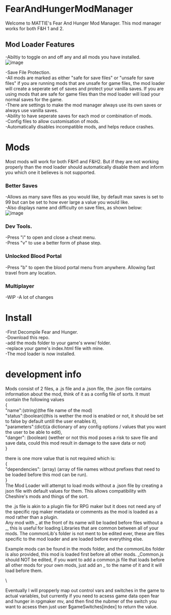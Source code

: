 # FearAndHungerModManager  
Welcome to MATTIE's Fear And Hunger Mod Manager. This mod manager works for both F&H 1 and 2.  

## Mod Loader Features  
-Abiltiy to toggle on and off any and all mods you have installed.  
![image](https://github.com/mattieFM/FearAndHungerModManager/assets/66142165/e3012f3c-b75d-4ec4-a4d0-282b8ad24cf4)

-Save File Protection.  
  -All mods are marked as either "safe for save files" or "unsafe for save files" if you are running mods that are unsafe for game files, the mod loader will create a seperate set of saves and protect your vanilla saves. If you are using mods that are safe for game files than the mod loader will load your normal saves for the game.   
  -There are settings to make the mod manager always use its own saves or always use vanilla saves.   
  -Ability to have seperate saves for each mod or combination of mods.  
-Config files to allow customisation of mods.   
-Automatically disables incompatible mods, and helps reduce crashes.  


# Mods  
Most mods will work for both F&H1 and F&H2. But if they are not working properly than the mod loader should automatically disable them and inform you which one it believes is not supported.  


### Better Saves  
  -Allows as many save files as you would like, by default max saves is set to 99 but can be set to how ever large a value you would like.  
  -Also displays name and difficulty on save files, as shown below:  
  ![image](https://github.com/mattieFM/FearAndHungerModManager/assets/66142165/37b1610a-fd7f-4559-83ed-8103e536113f)  
  
### Dev Tools.  
  -Press "i" to open and close a cheat menu.  
  -Press "v" to use a better form of phase step.  
  
### Unlocked Blood Portal  
  -Press "b" to open the blood portal menu from anywhere. Allowing fast travel from any location.  

### Multiplayer  
  -WIP
  -A lot of changes

# Install  

   -First Decompile Fear and Hunger.  
   -Download this repo.  
   -add the mods folder to your game's www/ folder.  
   -replace your game's index.html file with mine.  
   -The mod loader is now installed.  

# development info  

Mods consist of 2 files, a .js file and a .json file, the .json file contains information about the mod, think of it as a config file of sorts. It must contain the following values  
{  
    "name":(string)(the file name of the mod)  
    "status":(boolean)(this is wether the mod is enabled or not, it should be set to false by default untill the user enables it),  
    "parameters":(dict)(a dictionary of any config options / values that you want the user to be able to edit),  
    "danger": (boolean) (wether or not this mod poses a risk to save file and save data, could this mod result in damage to the save data or not)  
}  

there is one more value that is not required which is:  
{  
	"dependencies": (array) (array of file names without prefixes that need to be loaded before this mod can be run).  
}  
The Mod Loader will attempt to load mods without a .json file by creating a json file with default values for them. This allows compatibility with Cheshire's mods and things of the sort.

the .js file is akin to a plugin file for RPG maker but it does not need any of the specific rpg maker metadata or comments as the mod is loaded as a mod rather than a plugin.  
Any mod with _ at the front of its name will be loaded before files without a _, this is useful for loading Libraries that are common between all of your mods. The commonLib's folder is not ment to be edited ever, these are files specific to the mod loader and are loaded before everything else.  


Example mods can be found in the mods folder, and the commonLibs folder is also provided, this mod is loaded first before all other mods. _Common.js should NOT be edited, if you want to add a common.js file 
that loads before all other mods for your own mods, just add an _ to the name of it and it will load before them.  



\

Eventually I will propperly map out control vars and switches in the game to actual variables, but currently if you need to acsess game data open fear and hunger in rpgmaker mv, and then find the nubmer of the switch
you want to acsess then just user $gameSwitches[index] to return the value.
